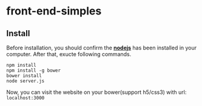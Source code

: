 # front-end-simples

## Install

Before installation, you should confirm the **[nodejs](https://nodejs.org/en/)** has been installed in your computer. After that, exucte 
following commands.

```
npm install
npm install -g bower
bower install
node server.js
```
Now, you can visit the website on your bower(support h5/css3) with url: `localhost:3000`